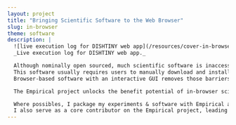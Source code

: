 ```yaml
---
layout: project
title: "Bringing Scientific Software to the Web Browser"
slug: in-browser
theme: software
description: |
  ![live execution log for DISHTINY web app](/resources/cover-in-browser.png){:width="100%"}{:height="200px"}{:style="object-fit:cover; object-position:top;"}
  _Live execution log for DISHTINY web app._

  Although nominally open sourced, much scientific software is inaccessible in practice because it is prohibitively difficult to use --- particularly for members of the general public.
  This software usually requires users to manually download and install the software, manage complicated software dependencies, and have familiarity with command-line interfaces.
  Browser-based software with an interactive GUI removes those barriers for both the public and for other scientists.

  The Empirical project unlocks the benefit potential of in-browser scientific software by providing a C++ interface to implement HTML GUIs that wrap the pre-existing research version of software, making it easier for researchers to keep the most recent version of scientific software available widely.

  Where possibles, I package my experiments & software with Empirical and publish them as interactive in-browser apps like [DISHTINY](https://mmore500.com/dishtiny).
  I also serve as a core contributor on the Empirical project, leading development of re-usable "prefabricated" GUI components and maintaining support for the Emscripten Web Worker API in the core library, among other responsibilities.
---
```

